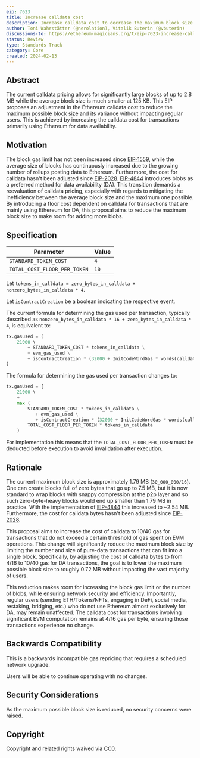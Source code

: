 ```yaml
---
eip: 7623
title: Increase calldata cost
description: Increase calldata cost to decrease the maximum block size
author: Toni Wahrstätter (@nerolation), Vitalik Buterin (@vbuterin)
discussions-to: https://ethereum-magicians.org/t/eip-7623-increase-calldata-cost/18647
status: Review
type: Standards Track
category: Core
created: 2024-02-13
---
```




## Abstract

The current calldata pricing allows for significantly large blocks of up to 2.8 MB while the average block size is much smaller at 125 KB. 
This EIP proposes an adjustment in the Ethereum calldata cost to reduce the maximum possible block size and its variance without impacting regular users. 
This is achieved by increasing the calldata cost for transactions primarily using Ethereum for data availability.


## Motivation

The block gas limit has not been increased since [EIP-1559](./eip-1559.md), while the average size of blocks has continuously increased due to the growing number of rollups posting data to Ethereum. Furthermore, the cost for calldata hasn't been adjusted since [EIP-2028](./eip-2028).
[EIP-4844](./eip-4844.md) introduces blobs as a preferred method for data availability (DA). 
This transition demands a reevaluation of calldata pricing, especially with regards to mitigating the inefficiency between the average block size and the maximum one possible.
By introducing a floor cost dependent on calldata for transactions that are mainly using Ethereum for DA, this proposal aims to reduce the maximum block size to make room for adding more blobs. 


## Specification

| Parameter | Value |
| - | - |
| `STANDARD_TOKEN_COST`    |  `4` |
| `TOTAL_COST_FLOOR_PER_TOKEN`    |  `10` |


Let `tokens_in_calldata = zero_bytes_in_calldata + nonzero_bytes_in_calldata * 4`.

Let `isContractCreation` be a boolean indicating the respective event.

The current formula for determining the gas used per transaction, typically described as `nonzero_bytes_in_calldata * 16 + zero_bytes_in_calldata * 4`, is equivalent to:

```python
tx.gasused = (
    21000 \ 
        + STANDARD_TOKEN_COST * tokens_in_calldata \
        + evm_gas_used \
        + isContractCreation * (32000 + InitCodeWordGas * words(calldata))
)
```

The formula for determining the gas used per transaction changes to:

```python
tx.gasUsed = {
    21000 \ 
    + 
    max (
        STANDARD_TOKEN_COST * tokens_in_calldata \
           + evm_gas_used \
           + isContractCreation * (32000 + InitCodeWordGas * words(calldata)),
        TOTAL_COST_FLOOR_PER_TOKEN * tokens_in_calldata
    )
```

For implementation this means that the `TOTAL_COST_FLOOR_PER_TOKEN` must be deducted before execution to avoid invalidation after execution.

## Rationale

The current maximum block size is approximately 1.79 MB (`30_000_000/16`). One can create blocks full of zero bytes that go up to 7.5 MB, but it is now standard to wrap blocks with snappy compression at the p2p layer and so such zero-byte-heavy blocks would end up smaller than 1.79 MB in practice. With the implementation of [EIP-4844](./eip-4844.md) this increased to ~2.54 MB. Furthermore, the cost for calldata bytes hasn't been adjusted since [EIP-2028](./eip-2028).

This proposal aims to increase the cost of calldata to 10/40 gas for transactions that do not exceed a certain threshold of gas spent on EVM operations. This change will significantly reduce the maximum block size by limiting the number and size of pure-data transactions that can fit into a single block. Specifically, by adjusting the cost of calldata bytes to from 4/16 to 10/40 gas for DA transactions, the goal is to lower the maximum possible block size to roughly 0.72 MB without impacting the vast majority of users.


This reduction makes room for increasing the block gas limit or the number of blobs, while ensuring network security and efficiency. 
Importantly, regular users (sending ETH/Tokens/NFTs, engaging in DeFi, social media, restaking, bridging, etc.) who do not use Ethereum almost exclusively for DA, may remain unaffected.
The calldata cost for transactions involving significant EVM computation remains at 4/16 gas per byte, ensuring those transactions experience no change.


## Backwards Compatibility

This is a backwards incompatible gas repricing that requires a scheduled network upgrade.

Users will be able to continue operating with no changes.

## Security Considerations

As the maximum possible block size is reduced, no security concerns were raised.

## Copyright

Copyright and related rights waived via [CC0](../LICENSE.md).
